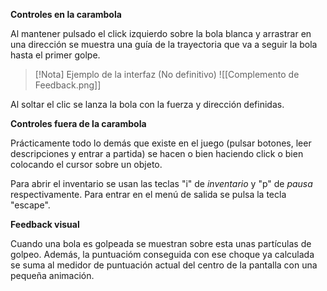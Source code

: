 **Controles en la carambola**

Al mantener pulsado el click izquierdo sobre la bola blanca y arrastrar en una dirección se muestra una guía de la trayectoria que va a seguir la bola hasta el primer golpe.
>[!Nota]
Ejemplo de la interfaz (No definitivo)
>![[Complemento de Feedback.png]]

Al soltar el clic se lanza la bola con la fuerza y dirección definidas.

**Controles fuera de la carambola**

Prácticamente todo lo demás que existe en el juego (pulsar botones, leer descripciones y entrar a partida) se hacen o bien haciendo click o bien colocando el cursor sobre un objeto.

Para abrir el inventario se usan las teclas "i" de *inventario* y "p" de *pausa* respectivamente. Para entrar en el menú de salida se pulsa la tecla "escape".

**Feedback visual**

Cuando una bola es golpeada se muestran sobre esta unas partículas de golpeo. Además, la puntuacióm conseguida con ese choque ya calculada se suma al medidor de puntuación actual del centro de la pantalla con una pequeña animación. 
